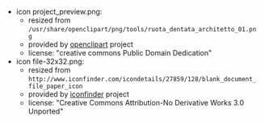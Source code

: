 * icon project_preview.png:
  * resized from `/usr/share/openclipart/png/tools/ruota_dentata_architetto_01.png`
  * provided by [openclipart](http://www.openclipart.org) project
  * license: "creative commons Public Domain Dedication"
* icon file-32x32.png:
  * resized from `http://www.iconfinder.com/icondetails/27859/128/blank_document_file_paper_icon`
  * provided by [iconfinder](http://www.iconfinder.com) project
  * license: "Creative Commons Attribution-No Derivative Works 3.0 Unported"
